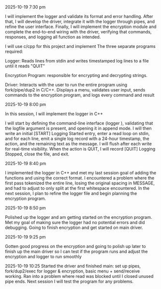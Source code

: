 2025-10-19 7:30 pm

I will implement the logger and validate its format and error handling. After that, I will develop the driver, integrate it with the logger through pipes, and refine the user interface. Finally, I will implement the encryption module and complete the end-to-end wiring with the driver, verifying that commands, responses, and logging all function as intended.
 
  I will use c/cpp for this project and implement
  The three separate programs required:
  
  Logger: Reads lines from stdin and writes timestamped log lines to a file until it reads "QUIT" 
  
  Encryption Program: responsible for encrypting and decrypting strings.

  Driver: Interacts with the user to run the entire program using fork/pipe/dup2 in C/C++. Displays a menu, validates user input, sends commands to the encryption program, and logs every command and result


  
2025-10-19 8:00 pm

In this session, I will implement the logger in C++

I will start by defining the command-line interface (logger <logfile>), validating that the logfile argument is present, and opening it in append mode. I will then write an initial [START] Logging Started entry, enter a read loop on stdin, and for each line, emit a single log record with a 24-hour timestamp, the action, and the remaining text as the message. I will flush after each write for real-time visibility. When the action is QUIT, I will record [QUIT] Logging Stopped, close the file, and exit.



2025-10-19 8:40 pm

I implemented the logger in C++ and met my last session goal of adding the functions and using the correct format. I encountered a problem where the first pass tokenized the entire line, losing the original spacing in MESSAGE, and had to adjust to only split at the first whitespace encountered. In the next session, I plan to refine the logger file and begin planning the encryption program.


2025-10-19 8:50 pm

Polished up the logger and am getting started on the encryption program. Met my goal of making sure the logger had no potential errors and did debugging. Going to finish encryption and get started on main driver.


2025-10-19 9:25 pm

Gotten good progress on the encryption and going to polish up later to finish up the main driver so I can test if the program runs and adjust the encryption and logger to run smoothly

2025-10-19 10:25
Started the driver and finished main: set up pipes, fork/dup2/exec for logger & encryption, basic menu + send/receive working. Ran into a problem where read was blocked until I closed unused pipe ends. Next session I will test the program for any problems.
